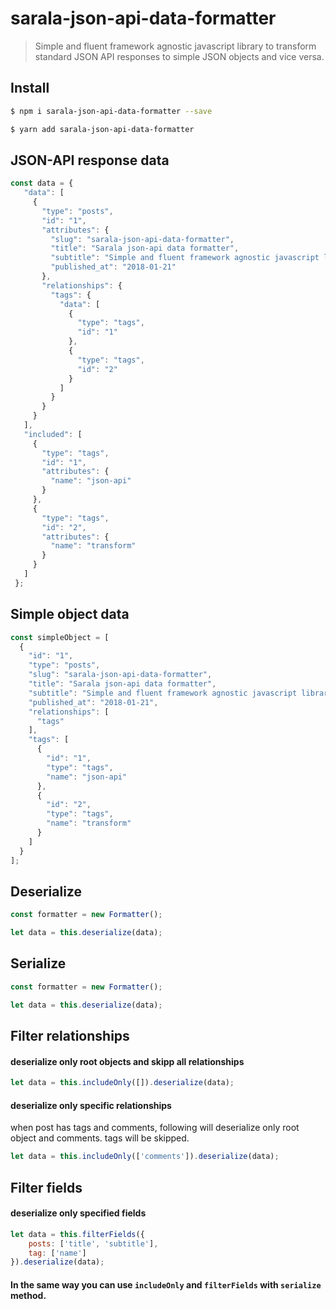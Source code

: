 # sarala-json-api-data-formatter
> Simple and fluent framework agnostic javascript library to transform standard JSON API responses to simple JSON objects and vice versa.

## Install

```sh
$ npm i sarala-json-api-data-formatter --save
```

```sh
$ yarn add sarala-json-api-data-formatter
```

## JSON-API response data

```javascript
const data = {
   "data": [
     {
       "type": "posts",
       "id": "1",
       "attributes": {
         "slug": "sarala-json-api-data-formatter",
         "title": "Sarala json-api data formatter",
         "subtitle": "Simple and fluent framework agnostic javascript library to transform standard JSON API responses to simple JSON objects and vice versa.",
         "published_at": "2018-01-21"
       },
       "relationships": {
         "tags": {
           "data": [
             {
               "type": "tags",
               "id": "1"
             },
             {
               "type": "tags",
               "id": "2"
             }
           ]
         }
       }
     }
   ],
   "included": [
     {
       "type": "tags",
       "id": "1",
       "attributes": {
         "name": "json-api"
       }
     },
     {
       "type": "tags",
       "id": "2",
       "attributes": {
         "name": "transform"
       }
     }
   ]
 };
```

## Simple object data

```javascript
const simpleObject = [
  {
    "id": "1",
    "type": "posts",
    "slug": "sarala-json-api-data-formatter",
    "title": "Sarala json-api data formatter",
    "subtitle": "Simple and fluent framework agnostic javascript library to transform standard JSON API responses to simple JSON objects and vice versa.",
    "published_at": "2018-01-21",
    "relationships": [
      "tags"
    ],
    "tags": [
      {
        "id": "1",
        "type": "tags",
        "name": "json-api"
      },
      {
        "id": "2",
        "type": "tags",
        "name": "transform"
      }
    ]
  }
];
```

## Deserialize

```javascript
const formatter = new Formatter();

let data = this.deserialize(data);
```

## Serialize

```javascript
const formatter = new Formatter();

let data = this.deserialize(data);
```

## Filter relationships

#### deserialize only root objects and skipp all relationships

```javascript
let data = this.includeOnly([]).deserialize(data);
```

#### deserialize only specific relationships

when post has tags and comments, following will deserialize only root object and comments. tags will be skipped.

```javascript
let data = this.includeOnly(['comments']).deserialize(data);
```

## Filter fields

#### deserialize only specified fields

```javascript
let data = this.filterFields({
    posts: ['title', 'subtitle'],
    tag: ['name']
}).deserialize(data);
```

#### In the same way you can use `includeOnly` and  `filterFields` with `serialize` method.
